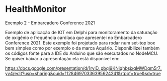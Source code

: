 # HealthMonitor
Exemplo 2 - Embarcadero Conference 2021

Exemplo de aplicação de IOT em Delphi para monitoramento da saturação de oxigênio e frequência cardíaca que apresentei no Embarcadero Conference 2021.
Este exemplo foi projetado para rodar num set-top box bem simples como por exemplo o da marca Aquário. Disponibilizei também os códigos fonte para a IDE do Arduino que são executados no NodeMCU.
Se quiser baixar a apresentação ela está disponível em:

https://docs.google.com/presentation/d/1rvlD_pbql9KNiqhbsjxqMWDqm5r7_yy4/edit?usp=sharing&ouid=112846970336395624241&rtpof=true&sd=true
